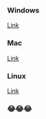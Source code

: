 ### Windows
[Link](http://lmgtfy.com/?q=how+to+open+a+terminal+on+windows)

### Mac
[Link](http://lmgtfy.com/?q=how+to+open+a+terminal+on+mac)

### Linux
[Link](http://lmgtfy.com/?q=how+to+open+a+terminal+on+linux)

### 😂😂😂